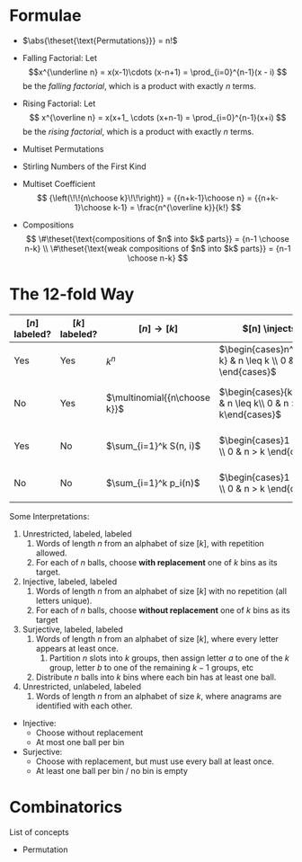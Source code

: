 # Formulae

- $\abs{\theset{\text{Permutations}}}  = n!$

- Falling Factorial: Let 
$$x^{\underline n} = x(x-1)\cdots (x-n+1) = \prod_{i=0}^{n-1}(x - i) 
$$ 
be the *falling factorial*, which is a product with exactly $n$ terms.
- Rising Factorial: Let
$$
x^{\overline n} = x(x+1_ \cdots (x+n-1) = \prod_{i=0}^{n-1}(x+i)
$$
be the *rising factorial*, which is a product with exactly $n$ terms.
- Multiset Permutations
- Stirling Numbers of the First Kind
- Multiset Coefficient
$$
{\left(\!\!{n\choose k}\!\!\right)} = {{n+k-1}\choose n} = {{n+k-1}\choose k-1} = \frac{n^{\overline k}}{k!}
$$
- Compositions
$$ \#\theset{\text{compositions of $n$ into $k$ parts}} = {n-1 \choose n-k} \\
\#\theset{\text{weak compositions of $n$ into $k$ parts}} = {n-1 \choose n-k}
$$

# The 12-fold Way
| $[n]$ labeled?   | $[k]$  labeled?  | $[n] \to [k]$ | $[n] \injects [k]$ | $[n] \surjects [k]$
|---|---|---|---|---|
| Yes | Yes | $k^n$  | $\begin{cases}n^{\underline k} & n \leq k \\ 0 & n > k \end{cases}$  |  $\begin{cases}k!~S(n,k) & k \leq n \\ 0 & k > n \end{cases}$  |
| No | Yes |  $\multinomial{{n\choose k}}$ | $\begin{cases}{k\choose n} & n \leq k\\ 0 & n > k\end{cases}$ | $\begin{cases}{n-1}\choose{n-k} & k \leq n \\ 0 & k > n \end{cases}$ |
| Yes | No | $\sum_{i=1}^k S(n, i)$  | $\begin{cases}1 & n \leq k \\ 0 & n > k \end{cases}$  | $\begin{cases}S(n,k) & k \leq n \\ 0 & k > n \end{cases}$  |
| No | No | $\sum_{i=1}^k p_i(n)$ | $\begin{cases}1 & n \leq k \\ 0 & n > k \end{cases}$   | $\begin{cases}p_k(n) & k \leq n \\ 0 & k > n \end{cases}$  |

Some Interpretations:

1. Unrestricted, labeled, labeled
   1. Words of length $n$ from an alphabet of size $[k]$, with repetition allowed.
   2. For each of $n$ balls, choose **with replacement** one of $k$ bins as its target.
2. Injective, labeled, labeled
   1. Words of length $n$ from an alphabet of size $[k]$ with no repetition (all letters unique).
   2. For each of $n$ balls, choose **without replacement** one of $k$ bins as its target
3. Surjective, labeled, labeled
   1. Words of length $n$ from an alphabet of size $[k]$, where every letter appears at least once.
      1. Partition $n$ slots into $k$ groups, then assign letter $a$ to one of the $k$ group, letter $b$ to one of the remaining $k-1$ groups, etc
   2. Distribute $n$ balls into $k$ bins where each bin has at least one ball.
4. Unrestricted, unlabeled, labeled
   1. Words of length $n$ from an alphabet of size $k$, where anagrams are identified with each other.


- Injective:
  - Choose without replacement
  - At most one ball per bin
- Surjective: 
  - Choose with replacement, but must use every ball at least once.
  - At least one ball per bin / no bin is empty

# Combinatorics

List of concepts

- Permutation

